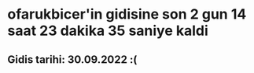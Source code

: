 # ofarukbicer'in gidisine son 2 gun 14 saat 23 dakika 35 saniye kaldi

## Gidis tarihi: 30.09.2022 :(